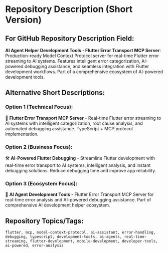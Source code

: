 # Repository Description (Short Version)

## For GitHub Repository Description Field:

**AI Agent Helper Development Tools - Flutter Error Transport MCP Server**: Production-ready Model Context Protocol server for real-time Flutter error streaming to AI systems. Features intelligent error categorization, AI-powered debugging assistance, and seamless integration with Flutter development workflows. Part of a comprehensive ecosystem of AI-powered development tools.

## Alternative Short Descriptions:

### Option 1 (Technical Focus):
🚀 **Flutter Error Transport MCP Server** - Real-time Flutter error streaming to AI systems with intelligent categorization, root cause analysis, and automated debugging assistance. TypeScript + MCP protocol implementation.

### Option 2 (Business Focus):
🛠️ **AI-Powered Flutter Debugging** - Streamline Flutter development with real-time error transport to AI systems, intelligent analysis, and instant debugging solutions. Reduce debugging time and improve app reliability.

### Option 3 (Ecosystem Focus):
🤖 **AI Agent Development Tools** - Flutter Error Transport MCP Server for real-time error analysis and AI-powered debugging assistance. Part of comprehensive AI development helper ecosystem.

## Repository Topics/Tags:
```
flutter, mcp, model-context-protocol, ai-assistant, error-handling, debugging, typescript, development-tools, ai-agents, real-time-streaming, flutter-development, mobile-development, developer-tools, ai-powered, error-analysis
```
